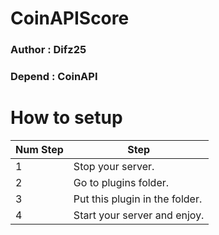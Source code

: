# CoinAPIScore

### Author : Difz25
### Depend : CoinAPI

# How to setup
| Num Step | Step |
| - | - |
| 1 | Stop your server. |
| 2 | Go to plugins folder. |
| 3 | Put this plugin in the folder. |
| 4 | Start your server and enjoy. |
